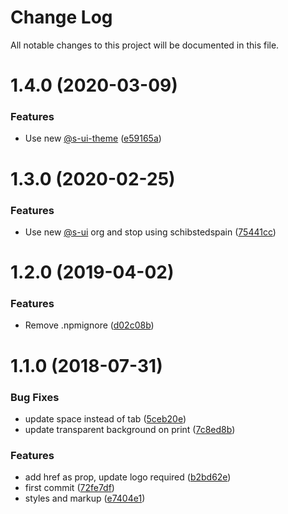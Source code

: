 # Change Log

All notable changes to this project will be documented in this file.

# 1.4.0 (2020-03-09)


### Features

* Use new [@s-ui-theme](https://github.com/s-ui-theme) ([e59165a](https://github.com/SUI-Components/schibsted-spain-components/commit/e59165a6673fdb41f7e2a173c06328af13861f4c))



# 1.3.0 (2020-02-25)


### Features

* Use new [@s-ui](https://github.com/s-ui) org and stop using schibstedspain ([75441cc](https://github.com/SUI-Components/schibsted-spain-components/commit/75441cc666505bc38998db15960c6ecf3f5cbdf3))



# 1.2.0 (2019-04-02)


### Features

* Remove .npmignore ([d02c08b](https://github.com/SUI-Components/schibsted-spain-components/commit/d02c08bd754030047b2e54fe3c0c61ecfbfa6036))



# 1.1.0 (2018-07-31)


### Bug Fixes

* update space instead of tab ([5ceb20e](https://github.com/SUI-Components/schibsted-spain-components/commit/5ceb20e3821dfec09c15e02b880bc82e753b74cf))
* update transparent background on print ([7c8ed8b](https://github.com/SUI-Components/schibsted-spain-components/commit/7c8ed8bc2be0fa164e24dbdf98b21c30b5e8ff98))


### Features

* add href as prop, update logo required ([b2bd62e](https://github.com/SUI-Components/schibsted-spain-components/commit/b2bd62eaf8f74700b651e64059ebdd66bcbb0e8d))
* first commit ([72fe7df](https://github.com/SUI-Components/schibsted-spain-components/commit/72fe7df0936796fe74440002b4c64548392ed7e7))
* styles and markup ([e7404e1](https://github.com/SUI-Components/schibsted-spain-components/commit/e7404e1ac37c016bcfed6f2ed40ccc11618611cd))




